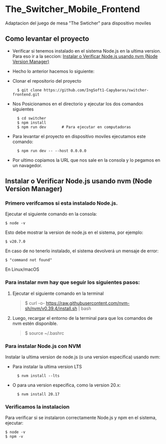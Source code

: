# The_Switcher_Mobile_Frontend
Adaptacion del juego de mesa "The Swticher" para dispositivo moviles
## Como levantar el proyecto
* Verificar si tenemos instalado en el sistema Node.js en la ultima version.
Para eso ir a la seccion: 
[Instalar o Verificar Node.js usando nvm (Node Version Manager)](#instalar-o-verificar-nodejs-usando-nvm-node-version-manager)


* Hecho lo anterior hacemos lo siguiente:
* Clonar el repositorio del proyecto 

        $ git clone https://github.com/IngSoft1-Capybaras/switcher-frontend.git

* Nos Posicionamos en el directorio y ejecutar los dos comandos siguientes
        
        $ cd switcher
        $ npm install
        $ npm run dev       # Para ejecutar en computadoras

* Para levantar el proyecto en dispositivo moviles ejecutamos este comando:

        $ npm run dev -- --host 0.0.0.0

* Por ultimo copiamos la URL que nos sale en la consola y lo pegamos en un navagedor.

## Instalar o Verificar Node.js usando nvm (Node Version Manager)
### Primero verifcamos si esta instalado Node.js. 
Ejecutar el siguiente comando en la consola:
    
    $ node -v

Esto debe mostrar la version de node.js en el sistema, por ejemplo:
    
    $ v20.7.0

En caso de no tenerlo instalado, el sistema devolverá un mensaje de error:

    $ "command not found" 
En Linux/macOS

### Para instalar nvm hay que seguir los siguientes pasos:

1) Ejecutar el siguiente comando en la terminal

    >$ curl -o- https://raw.githubusercontent.com/nvm-sh/nvm/v0.39.4/install.sh | bash

2) Luego, recargar el entorno de la terminal para que los comandos de nvm estén disponible.
    >$ source ~/.bashrc

### Para instalar Node.js con NVM

Instalar la ultima version de node.js (o una version especifica) usando nvm:
* Para instalar la ultima version LTS

        $ nvm install --lts

* O para una version especifica, como la version 20.x:
        
        $ nvm install 20.17

### Verificamos la instalacion
Para verificar si se instalaron correctamente Node.js y npm en el sistema, ejecutar:

    $ node -v
    $ npm -v

